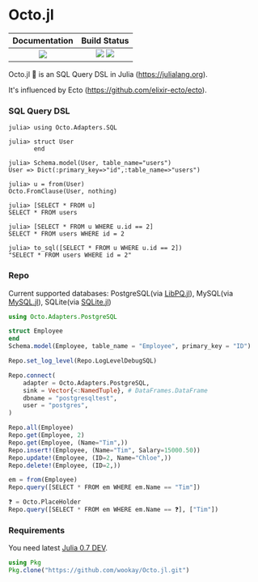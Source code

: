 # Octo.jl

|  **Documentation**                        |  **Build Status**                                                 |
|:-----------------------------------------:|:-----------------------------------------------------------------:|
|  [![][docs-latest-img]][docs-latest-url]  |  [![][travis-img]][travis-url] [![][appveyor-img]][appveyor-url]  |


Octo.jl 🐙 is an SQL Query DSL in Julia (https://julialang.org).

It's influenced by Ecto (https://github.com/elixir-ecto/ecto).


### SQL Query DSL

```julia-repl
julia> using Octo.Adapters.SQL

julia> struct User
       end

julia> Schema.model(User, table_name="users")
User => Dict(:primary_key=>"id",:table_name=>"users")

julia> u = from(User)
Octo.FromClause(User, nothing)

julia> [SELECT * FROM u]
SELECT * FROM users

julia> [SELECT * FROM u WHERE u.id == 2]
SELECT * FROM users WHERE id = 2

julia> to_sql([SELECT * FROM u WHERE u.id == 2])
"SELECT * FROM users WHERE id = 2"
````


### Repo

Current supported databases: PostgreSQL(via [LibPQ.jl](https://github.com/invenia/LibPQ.jl)), MySQL(via [MySQL.jl](https://github.com/JuliaDatabases/MySQL.jl)), SQLite(via [SQLite.jl](https://github.com/JuliaDatabases/SQLite.jl))

```julia
using Octo.Adapters.PostgreSQL

struct Employee
end
Schema.model(Employee, table_name = "Employee", primary_key = "ID")

Repo.set_log_level(Repo.LogLevelDebugSQL)

Repo.connect(
    adapter = Octo.Adapters.PostgreSQL,
    sink = Vector{<:NamedTuple}, # DataFrames.DataFrame
    dbname = "postgresqltest",
    user = "postgres",
)

Repo.all(Employee)
Repo.get(Employee, 2)
Repo.get(Employee, (Name="Tim",))
Repo.insert!(Employee, (Name="Tim", Salary=15000.50))
Repo.update!(Employee, (ID=2, Name="Chloe",))
Repo.delete!(Employee, (ID=2,))

em = from(Employee)
Repo.query([SELECT * FROM em WHERE em.Name == "Tim"])

❓ = Octo.PlaceHolder
Repo.query([SELECT * FROM em WHERE em.Name == ❓], ["Tim"])
```


### Requirements

You need latest [Julia 0.7 DEV](https://julialang.org/downloads/nightlies.html).

```julia
using Pkg
Pkg.clone("https://github.com/wookay/Octo.jl.git")
```



[docs-latest-img]: https://img.shields.io/badge/docs-latest-blue.svg
[docs-latest-url]: https://wookay.github.io/docs/Octo.jl/

[travis-img]: https://api.travis-ci.org/wookay/Octo.jl.svg?branch=master
[travis-url]: https://travis-ci.org/wookay/Octo.jl

[appveyor-img]: https://ci.appveyor.com/api/projects/status/fkup126yxtfb62f1/branch/master?svg=true
[appveyor-url]: https://ci.appveyor.com/project/wookay/octo-jl/branch/master

